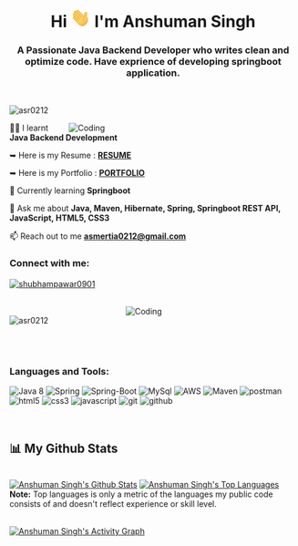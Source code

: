 


<h1 align="center">Hi <img src="https://raw.githubusercontent.com/ABSphreak/ABSphreak/master/gifs/Hi.gif" width="35"> I'm Anshuman Singh</h1>
<h3 align="center">A Passionate Java Backend Developer who writes clean and optimize code. Have exprience of developing springboot application.</h3>
 </br>
  
<p align="left"> <img src="https://komarev.com/ghpvc/?username=asr0212&label=Profile%20views&color=0e75b6&style=flat" alt="asr0212" /> </p>
<img align="right" alt="Coding" width="400" src="https://www.aegisinfoways.com/images/java/java.jpg">



 👨‍💻 I learnt **Java Backend Development**
 
 ➥ Here is my Resume : <a href="https://drive.google.com/file/d/1s8OOjDcvrm7nmtvvVc9RMvsMSgFtkyiD/view?usp=sharing">**RESUME**</a>
 
 ➥ Here is my Portfolio : <a href="#">**PORTFOLIO**</a>

 🌱 Currently learning **Springboot**

 💬 Ask me about **Java, Maven, Hibernate, Spring, Springboot REST API, JavaScript, HTML5, CSS3**

 📫 Reach out to me **asmertia0212@gmail.com**
 
<h3 align="left">Connect with me: </h3>
<p align="left">
<a href="https://linkedin.com/in/anshuman-singh-314012136" target="blank"><img align="center" src="https://raw.githubusercontent.com/rahuldkjain/github-profile-readme-generator/master/src/images/icons/Social/linked-in-alt.svg" alt="shubhampawar0901" height="30" width="40" /></a>
</p>



 </br>

<img align="right" alt="Coding" width="300" src="https://cdn.sanity.io/images/ordgikwe/production/a830c5182852e35bcd0dc07b90122f07ecd15f48-700x525.gif?w=700&h=525&auto=format">






<p><img align="center" src="https://github-readme-streak-stats.herokuapp.com/?user=asr0212&" alt="asr0212" /></p>
<br>
<br/>
<h3 align="left">Languages and Tools:</h3>
<p>
    <img src="https://img.shields.io/badge/java-%23ED8B00.svg?style=for-the-badge&logo=java&logoColor=white" alt="Java 8" />
  <img src="https://img.shields.io/badge/Spring-6DB33F?style=for-the-badge&logo=spring&logoColor=white" alt="Spring" />
     <img src="https://img.shields.io/badge/Spring_Boot-F2F4F9?style=for-the-badge&logo=spring-boot" alt="Spring-Boot" />
    <img src="https://img.shields.io/badge/MySQL-005C84?style=for-the-badge&logo=mysql&logoColor=white" alt="MySql" />
    <img src="https://img.shields.io/badge/AWS-%23FF9900.svg?style=for-the-badge&logo=amazon-aws&logoColor=white" alt="AWS" />
    <img src="https://img.shields.io/badge/apache_maven-C71A36?style=for-the-badge&logo=apachemaven&logoColor=white" alt="Maven" />
    <img src="https://img.shields.io/badge/Postman-FF6C37?style=for-the-badge&logo=Postman&logoColor=white" alt="postman" />
 <img src="https://img.shields.io/badge/HTML5-E34F26?style=for-the-badge&logo=html5&logoColor=white" alt="html5" />
    <img src="https://img.shields.io/badge/CSS3-1572B6?style=for-the-badge&logo=css3&logoColor=white" alt="css3" />
    <img src="https://img.shields.io/badge/JavaScript-323330?style=for-the-badge&logo=javascript&logoColor=F7DF1E" alt="javascript" />
    <img src="https://img.shields.io/badge/Git-f44d27?style=for-the-badge&logo=git&logoColor=white" alt="git" />
    <img src="https://img.shields.io/badge/GitHub-100000?style=for-the-badge&logo=github&logoColor=white" alt="github" />
   
</p>
<br>

## 📊 My Github Stats

  <br/>
    <a href="https://github.com/asr0212/github-readme-stats"><img alt="Anshuman Singh's Github Stats" src="https://github-readme-stats.vercel.app/api?username=asr0212&show_icons=true&count_private=true&theme=react&hide_border=true&bg_color=0D1117" /></a>
  <a href="https://github.com/asr0212/github-readme-stats"><img alt="Anshuman Singh's Top Languages" src="https://github-readme-stats.vercel.app/api/top-langs/?username=asr0212&langs_count=8&count_private=true&layout=compact&theme=react&hide_border=true&bg_color=0D1117" /></a>
  <br/>
  <b>Note:</b> Top languages is only a metric of the languages my public code consists of and doesn't reflect experience or skill level.


<br/>
<br/>

<a href="https://github.com/asr0212/github-readme-activity-graph"><img alt="Anshuman Singh's Activity Graph" src="https://activity-graph.herokuapp.com/graph?username=asr0212&bg_color=0D1117&color=5BCDEC&line=5BCDEC&point=FFFFFF&hide_border=true" /></a>

<br/>
<br/>
